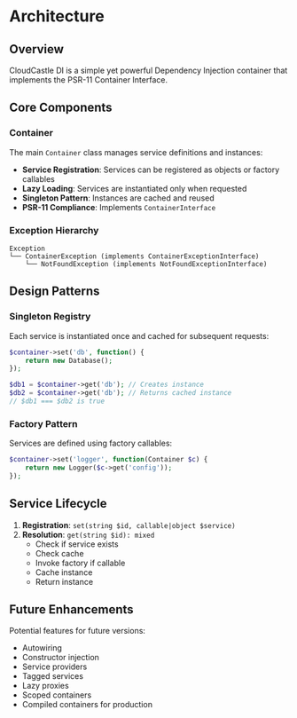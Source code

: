 # Architecture

## Overview

CloudCastle DI is a simple yet powerful Dependency Injection container that implements the PSR-11 Container Interface.

## Core Components

### Container

The main `Container` class manages service definitions and instances:

- **Service Registration**: Services can be registered as objects or factory callables
- **Lazy Loading**: Services are instantiated only when requested
- **Singleton Pattern**: Instances are cached and reused
- **PSR-11 Compliance**: Implements `ContainerInterface`

### Exception Hierarchy

```
Exception
└── ContainerException (implements ContainerExceptionInterface)
    └── NotFoundException (implements NotFoundExceptionInterface)
```

## Design Patterns

### Singleton Registry

Each service is instantiated once and cached for subsequent requests:

```php
$container->set('db', function() {
    return new Database();
});

$db1 = $container->get('db'); // Creates instance
$db2 = $container->get('db'); // Returns cached instance
// $db1 === $db2 is true
```

### Factory Pattern

Services are defined using factory callables:

```php
$container->set('logger', function(Container $c) {
    return new Logger($c->get('config'));
});
```

## Service Lifecycle

1. **Registration**: `set(string $id, callable|object $service)`
2. **Resolution**: `get(string $id): mixed`
   - Check if service exists
   - Check cache
   - Invoke factory if callable
   - Cache instance
   - Return instance

## Future Enhancements

Potential features for future versions:

- Autowiring
- Constructor injection
- Service providers
- Tagged services
- Lazy proxies
- Scoped containers
- Compiled containers for production

